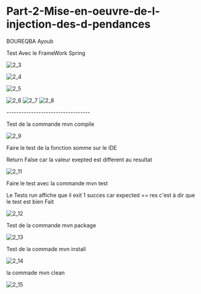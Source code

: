 # Part-2-Mise-en-oeuvre-de-l-injection-des-d-pendances
<p>BOUREQBA Ayoub</p>

<p>
  Test Avec le FrameWork Spring
</p>

![2_3](https://user-images.githubusercontent.com/84507906/162547011-1a18f1bd-b196-476a-a6e7-6fbdad2d7d6f.png)


![2_4](https://user-images.githubusercontent.com/84507906/162546558-df8bc9ef-c3ee-4d18-8d33-f9273321084e.png)


![2_5](https://user-images.githubusercontent.com/84507906/162546560-e8137529-ac8c-4c27-a1e0-6b48bfaecb3e.png)


![2_6](https://user-images.githubusercontent.com/84507906/162546570-47055dc0-f563-434e-b4bb-53f36179a06d.png)
![2_7](https://user-images.githubusercontent.com/84507906/162546573-1c14a202-535f-42a8-901e-c20666bc316a.png)
![2_8](https://user-images.githubusercontent.com/84507906/162546576-a890f1e1-6651-4475-94be-a8969e1dace8.png)

<p>----------------------------------</p>
<p>Test de la commande mvn compile</p>

![2_9](https://user-images.githubusercontent.com/84507906/162546578-65b88fa5-7636-4ef1-a6ac-e742b2218d98.png)

<p>Faire le test de la fonction somme sur le IDE </p>
<p>Return False car la valeur exepted est different au resultat</p>

![2_11](https://user-images.githubusercontent.com/84507906/162547026-47005e27-4143-4e76-b7cf-aec4835f1fd7.png)


<p>Faire le test avec la commande mvn test </p>
<p>Le Tests run affiche que il exit 1 succes car expected == res c'est à dir que le test est bien Fait</p>

![2_12](https://user-images.githubusercontent.com/84507906/162546586-eae94eb5-9c3e-460d-a29b-97b6f3f1271f.png)
<p>Test de la commande mvn package </p>

![2_13](https://user-images.githubusercontent.com/84507906/162546588-475c5e04-8157-44f8-88be-2b8a8153a374.png)

<p>Test de la commade mvn install </p>

![2_14](https://user-images.githubusercontent.com/84507906/162546590-42ff578d-89b0-4bfb-9788-adc6f224dcd8.png)

<p>la commade mvn clean </p>

![2_15](https://user-images.githubusercontent.com/84507906/162546593-c894ec21-db10-4192-b3a4-0e4a73edefa8.png)
